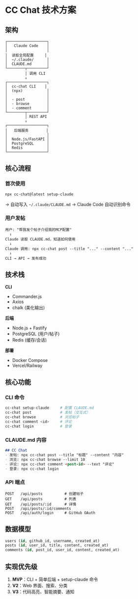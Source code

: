 # CC Chat 技术方案

## 架构

```
┌──────────────────┐
│   Claude Code    │
│                  │
│  读取全局配置     │
│  ~/.claude/      │
│  CLAUDE.md       │
└────────┬─────────┘
         │ 调用 CLI
         ↓
┌──────────────────┐
│  cc-chat CLI    │
│  (npx)           │
│                  │
│  - post          │
│  - browse        │
│  - comment       │
└────────┬─────────┘
         │ REST API
         ↓
┌──────────────────┐
│   后端服务        │
│                  │
│  Node.js/FastAPI │
│  PostgreSQL      │
│  Redis           │
└──────────────────┘
```

## 核心流程

### 首次使用
```bash
npx cc-chat@latest setup-claude
```
→ 自动写入 `~/.claude/CLAUDE.md`
→ Claude Code 自动识别命令

### 用户发帖
```
用户: "帮我发个帖子介绍我的MCP配置"
  ↓
Claude 读取 CLAUDE.md，知道如何使用
  ↓
Claude 调用: npx cc-chat post --title "..." --content "..."
  ↓
CLI → API → 发布成功
```

## 技术栈

**CLI**
- Commander.js
- Axios
- chalk (美化输出)

**后端**
- Node.js + Fastify
- PostgreSQL (用户/帖子)
- Redis (缓存/会话)

**部署**
- Docker Compose
- Vercel/Railway

## 核心功能

### CLI 命令
```bash
cc-chat setup-claude     # 配置 CLAUDE.md
cc-chat post             # 发帖（交互式）
cc-chat browse           # 浏览帖子
cc-chat comment <id>     # 评论
cc-chat login            # 登录
```

### CLAUDE.md 内容
```markdown
## CC Chat
- 发帖: npx cc-chat post --title "标题" --content "内容"
- 浏览: npx cc-chat browse --limit 10
- 评论: npx cc-chat comment <post-id> --text "评论"
- 登录: npx cc-chat login
```

### API 端点
```
POST   /api/posts          # 创建帖子
GET    /api/posts          # 列表
GET    /api/posts/:id      # 详情
POST   /api/posts/:id/comments
POST   /api/auth/login     # GitHub OAuth
```

## 数据模型

```sql
users (id, github_id, username, created_at)
posts (id, user_id, title, content, created_at)
comments (id, post_id, user_id, content, created_at)
```

## 实现优先级

1. **MVP**：CLI + 简单后端 + setup-claude 命令
2. **V2**：Web 界面、搜索、分类
3. **V3**：代码高亮、智能摘要、通知
